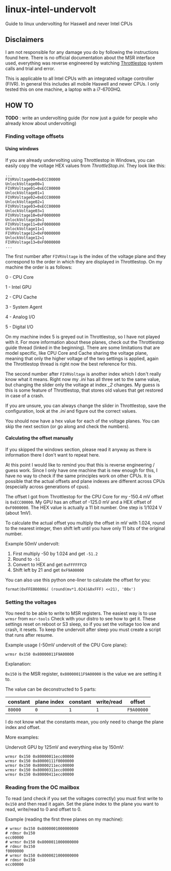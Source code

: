 # linux-intel-undervolt
Guide to linux undervolting for Haswell and never Intel CPUs

## Disclaimers

I am not responsible for any damage you do by following the instructions found here. There is no official documentation about the MSR interface used, everything was reverse engineered by watching [Throttlestop](http://forum.notebookreview.com/threads/the-throttlestop-guide.531329) system calls and trial and error.

This is applicable to all Intel CPUs with an integrated voltage controller (FIVR). In general this includes all mobile Haswell and newer CPUs. I only tested this on one machine, a laptop with a i7-6700HQ.


## HOW TO
__TODO__ : write an undervolting guide (for now just a guide for people who already know about undervolting)

### Finding voltage offsets

#### Using windows
If you are already undervolting using Throttlestop in Windows, you can easily copy the voltage HEX values from *ThrottleStop.ini*. They look like this:
```
...
FIVRVoltage00=0xECC00000
UnlockVoltage00=1
FIVRVoltage01=0xECC00000
UnlockVoltage01=1
FIVRVoltage02=0xECC00000
UnlockVoltage02=1
FIVRVoltage03=0xECC00000
UnlockVoltage03=1
FIVRVoltage10=0xF0000000
UnlockVoltage10=1
FIVRVoltage11=0xF0000000
UnlockVoltage11=1
FIVRVoltage12=0xF0000000
UnlockVoltage12=1
FIVRVoltage13=0xF0000000
...
```

The first number after `FIVRVoltage` is the index of the voltage plane and they correspond to the order in which they are displayed in Throttlestop. On my machine the order is as follows:

0 - CPU Core

1 - Intel GPU

2 - CPU Cache

3 - System Agent

4 - Analog I/O

5 - Digital I/O

On my machine index 5 is greyed out in Throttlestop, so I have not played with it.
For more information about these planes, check out the Throttlestop guide thread (linked in the beginning). There are some limitations that are model specific, like CPU Core and Cache sharing the voltage plane, meaning that only the higher voltage of the two settings is applied, again the Throttlestop thread is right now the best reference for this.

The second number after `FIVRVoltage` is another index which I don't really know what it means. Right now my *.ini* has all three set to the same value, but changing the slider only the voltage at index *_2* changes. My guess is this is some feature of Throttlestop, that stores old values that get restored in case of a crash.

If you are unsure, you can always change the slider in Throttlestop, save the configuration, look at the *.ini* and figure out the correct values.

You should now have a hex value for each of the voltage planes. You can skip the next section (or go along and check the numbers).

#### Calculating the offset manually
If you skipped the windows section, please read it anyway as there is information there I don't want to repeat here.

At this point I would like to remind you that this is reverse engineering / guess work. Since I only have one machine that is new enough for this, I have no way to check if the same principles work on other CPUs. It is possible that the actual offsets and plane indexes are different across CPUs (especially across generations of cpus). 

The offset I got from Throttlestop for the CPU Core for my  -150.4 mV offset is `0xECC00000`. My GPU has an offset of -125.0 mV and a HEX offset of `0xF0000000`.
The HEX value is actually a 11 bit number. One step is 1/1024 V (about 1mV).

To calculate the actual offset you multiply the offset in mV with 1.024, round to the nearest integer, then shift left until you have only 11 bits of the original number.

Example 50mV undervolt:

1. First multiply -50 by 1.024 and get `-51.2`
2. Round to `-51`
3. Convert to HEX and get ‭`0x‭‭FFFFFFCD‬‬‬‬`
4. Shift left by 21 and get `‭0xF9A00000‬`

You can also use this python one-liner to calculate the offset for you:

`format(0xFFE00000&( (round(mv*1.024)&0xFFF) <<21), '08x')`



### Setting the voltages
You need to be able to write to MSR registers. The easiest way is to use `wrmsr` from `msr-tools` Check with your distro to see how to get it. These settings reset on reboot or S3 sleep, so if you set the voltage too low and crash, it resets. To keep the undervolt after sleep you must create a script that runs after resume.

Example usage (-50mV undervolt of the CPU Core plane):

`wrmsr 0x150 0x80000011F9A00000`

Explanation:

`0x150` is the MSR register, `0x80000011F9A00000` is the value we are setting it to.

The value can be deconstructed to 5 parts:

| constant | plane index | constant | write/read | offset     |
|----------|-------------|----------|------------|------------|
| `80000`  | `0`         | `1`      | `1`        | `F9A00000` |

I do not know what the constants mean, you only need to change the plane index and offset.

More examples:

Undervolt GPU by 125mV and everything else by 150mV:
```
wrmsr 0x150 0x80000011ecc00000          
wrmsr 0x150 0x80000111f0000000          
wrmsr 0x150 0x80000211ecc00000          
wrmsr 0x150 0x80000311ecc00000          
wrmsr 0x150 0x80000411ecc00000 
```

### Reading from the OC mailbox
To read (and check if you set the voltages correctly) you must first write to `0x150` and then read it again.
Set the plane index to the plane you want to read, write/read to 0 and offset to 0.

Example (reading the first three planes on my machine):
```
# wrmsr 0x150 0x8000001000000000
# rdmsr 0x150
ecc00000
# wrmsr 0x150 0x8000011000000000
# rdmsr 0x150
f0000000
# wrmsr 0x150 0x8000021000000000
# rdmsr 0x150
ecc00000
```

